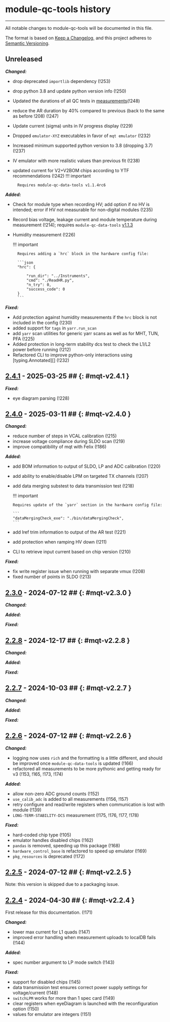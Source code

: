 # module-qc-tools history

---

All notable changes to module-qc-tools will be documented in this file.

The format is based on [Keep a Changelog](https://keepachangelog.com/en/1.0.0/),
and this project adheres to
[Semantic Versioning](https://semver.org/spec/v2.0.0.html).

## Unreleased

**_Changed:_**

- drop deprecated `importlib` dependency (!253)
- drop python 3.8 and update python version info (!250)
- Updated the durations of all QC tests in
  [measurements](measurements.md#time-estimates)(!248)
- reduce the AR duration by 40% compared to previous (back to the same as before
  !208) (!247)
- Update current (sigma) units in IV progress display (!229)
- Dropped `emulator-XYZ` executables in favor of `mqt emulator` (!232)
- Increased minimum supported python version to 3.8 (dropping 3.7) (!237)
- IV emulator with more realistic values than previous fit (!238)
- updated current for V2+V2BOM chips according to YTF recommendations (!242) !!!
  important

        Requires module-qc-data-tools v1.1.4rc6

**_Added:_**

- Check for module type when recording HV; add option if no HV is intended;
  error if HV not measurable for non-digital modules (!235)
- Record bias voltage, leakage current and module temperature during measurement
  (!214); requires `module-qc-data-tools`
  [v1.1.3](https://gitlab.cern.ch/atlas-itk/pixel/module/module-qc-data-tools/-/tags/v1.1.3)
- Humidity measurement (!226)

  !!! important

        Requires adding a `hrc` block in the hardware config file:

        ```json
        "hrc": {

            "run_dir": "../Instruments",
            "cmd": "./ReadHR.py",
            "n_try": 0,
            "success_code": 0
        }
        ```

**_Fixed:_**

- Add protection against humidity measurements if the `hrc` block is not
  included in the config (!230)
- added support for `tags` in `yarr.run_scan`
- add `yarr` scan utilities for generic yarr scans as well as for MHT, TUN, PFA
  (!225)
- Added protection in long-term stability dcs test to check the L1/L2 power
  before running (!212)
- Refactored CLI to improve python-only interactions using [typing.Annotated][]
  (!232)

## [2.4.1](https://gitlab.cern.ch/atlas-itk/pixel/module/module-qc-tools/-/tags/v2.4.1) - 2025-03-25 ## {: #mqt-v2.4.1 }

**_Fixed:_**

- eye diagram parsing (!228)

## [2.4.0](https://gitlab.cern.ch/atlas-itk/pixel/module/module-qc-tools/-/tags/v2.4.0) - 2025-03-11 ## {: #mqt-v2.4.0 }

**_Changed:_**

- reduce number of steps in VCAL calibration (!215)
- increase voltage compliance during SLDO scan (!219)
- improve compatibility of mqt with Felix (!186)

**_Added:_**

- add BOM information to output of SLDO, LP and ADC calibration (!220)
- add ability to enable/disable LPM on targeted TX channels (!207)
- add data merging substest to data transmission test (!218)

  !!! important

      Requires update of the `yarr` section in the hardware config file:

      ```
      "dataMergingCheck_exe": "./bin/dataMergingCheck",
      ```

- add Iref trim information to output of the AR test (!221)
- add protection when ramping HV down (!211)
- CLI to retrieve input current based on chip version (!210)

**_Fixed:_**

- fix write register issue when running with separate vmux (!208)
- fixed number of points in SLDO (!213)

## [2.3.0](https://gitlab.cern.ch/atlas-itk/pixel/module/module-qc-tools/-/tags/v2.3.0) - 2024-07-12 ## {: #mqt-v2.3.0 }

**_Changed:_**

**_Added:_**

**_Fixed:_**

## [2.2.8](https://gitlab.cern.ch/atlas-itk/pixel/module/module-qc-tools/-/tags/v2.2.8) - 2024-12-17 ## {: #mqt-v2.2.8 }

**_Changed:_**

**_Added:_**

**_Fixed:_**

## [2.2.7](https://gitlab.cern.ch/atlas-itk/pixel/module/module-qc-tools/-/tags/v2.2.7) - 2024-10-03 ## {: #mqt-v2.2.7 }

**_Changed:_**

**_Added:_**

**_Fixed:_**

## [2.2.6](https://gitlab.cern.ch/atlas-itk/pixel/module/module-qc-tools/-/tags/v2.2.6) - 2024-07-12 ## {: #mqt-v2.2.6 }

**_Changed:_**

- logging now uses `rich` and the formatting is a little different, and should
  be improved once `module-qc-data-tools` is updated (!166)
- refactored all measurements to be more pythonic and getting ready for v3
  (!153, !165, !173, !174)

**_Added:_**

- allow non-zero ADC ground counts (!152)
- `use_calib_adc` is added to all measurements (!156, !157)
- retry configure and read/write registers when communication is lost with
  module (!139)
- `LONG-TERM-STABILITY-DCS` measurement (!175, !176, !177, !178)

**_Fixed:_**

- hard-coded chip type (!105)
- emulator handles disabled chips (!162)
- `pandas` is removed, speeding up this package (!168)
- `hardware_control_base` is refactored to speed up emulator (!169)
- `pkg_resources` is deprecated (!172)

## [2.2.5](https://gitlab.cern.ch/atlas-itk/pixel/module/module-qc-tools/-/tags/v2.2.5) - 2024-07-12 ## {: #mqt-v2.2.5 }

Note: this version is skipped due to a packaging issue.

## [2.2.4](https://gitlab.cern.ch/atlas-itk/pixel/module/module-qc-tools/-/tags/v2.2.4) - 2024-04-30 ## {: #mqt-v2.2.4 }

First release for this documentation. (!171)

**_Changed:_**

- lower max current for L1 quads (!147)
- improved error handling when measurement uploads to localDB fails (!144)

**_Added:_**

- spec number argument to LP mode switch (!143)

**_Fixed:_**

- support for disabled chips (!145)
- data transmission test ensures correct power supply settings for
  voltage/current (!148)
- `switchLPM` works for more than 1 spec card (!149)
- clear registers when eyeDiagram is launched with the reconfiguration option
  (!150)
- values for emulator are integers (!151)

